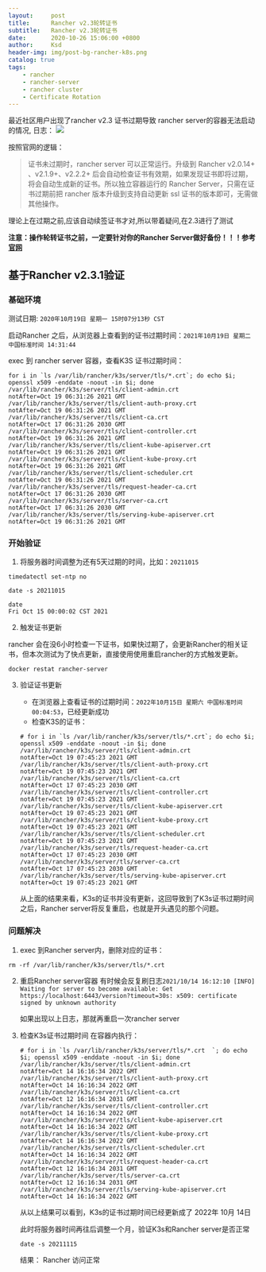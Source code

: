 ```yaml
---
layout:     post
title:      Rancher v2.3轮转证书
subtitle:   Rancher v2.3轮转证书
date:       2020-10-26 15:06:00 +0800
author:     Ksd
header-img: img/post-bg-rancher-k8s.png
catalog: true
tags:
    - rancher
    - rancher-server
    - rancher cluster
    - Certificate Rotation
---
```


最近社区用户出现了rancher v2.3 证书过期导致 rancher server的容器无法启动的情况,
日志：
![](https://tva1.sinaimg.cn/large/007S8ZIlgy1gjunm8pym1j30t403amxq.jpg)

按照官网的逻辑：
> 证书未过期时，rancher server 可以正常运行。升级到 Rancher v2.0.14+ 、v2.1.9+、v2.2.2+ 后会自动检查证书有效期，如果发现证书即将过期，将会自动生成新的证书。所以独立容器运行的 Rancher Server，只需在证书过期前把 rancher 版本升级到支持自动更新 ssl 证书的版本即可，无需做其他操作。

理论上在过期之前,应该自动续签证书才对,所以带着疑问,在2.3进行了测试

**注意：操作轮转证书之前，一定要针对你的Rancher Server做好备份！！！参考[官网](https://docs.rancher.cn/docs/rancher2/backups/backups/_index)**

## 基于Rancher v2.3.1验证

### 基础环境

测试日期: `2020年10月19日 星期一 15时07分13秒 CST`

启动Rancher 之后，从浏览器上查看到的证书过期时间：`2021年10月19日 星期二 中国标准时间 14:31:44`

exec 到 rancher server 容器，查看K3S 证书过期时间：
```
for i in `ls /var/lib/rancher/k3s/server/tls/*.crt`; do echo $i; openssl x509 -enddate -noout -in $i; done
/var/lib/rancher/k3s/server/tls/client-admin.crt
notAfter=Oct 19 06:31:26 2021 GMT
/var/lib/rancher/k3s/server/tls/client-auth-proxy.crt
notAfter=Oct 19 06:31:26 2021 GMT
/var/lib/rancher/k3s/server/tls/client-ca.crt
notAfter=Oct 17 06:31:26 2030 GMT
/var/lib/rancher/k3s/server/tls/client-controller.crt
notAfter=Oct 19 06:31:26 2021 GMT
/var/lib/rancher/k3s/server/tls/client-kube-apiserver.crt
notAfter=Oct 19 06:31:26 2021 GMT
/var/lib/rancher/k3s/server/tls/client-kube-proxy.crt
notAfter=Oct 19 06:31:26 2021 GMT
/var/lib/rancher/k3s/server/tls/client-scheduler.crt
notAfter=Oct 19 06:31:26 2021 GMT
/var/lib/rancher/k3s/server/tls/request-header-ca.crt
notAfter=Oct 17 06:31:26 2030 GMT
/var/lib/rancher/k3s/server/tls/server-ca.crt
notAfter=Oct 17 06:31:26 2030 GMT
/var/lib/rancher/k3s/server/tls/serving-kube-apiserver.crt
notAfter=Oct 19 06:31:26 2021 GMT
```

### 开始验证

1. 将服务器时间调整为还有5天过期的时间，比如：`20211015`
```
timedatectl set-ntp no

date -s 20211015

date
Fri Oct 15 00:00:02 CST 2021
```

2. 触发证书更新

rancher 会在没6小时检查一下证书，如果快过期了，会更新Rancher的相关证书，但本次测试为了快点更新，直接使用使用重启rancher的方式触发更新。
```
docker restat rancher-server
```

3. 验证证书更新

    - 在浏览器上查看证书的过期时间：`2022年10月15日 星期六 中国标准时间 00:04:53`，已经更新成功
    - 检查K3S的证书：
    
    ```
    # for i in `ls /var/lib/rancher/k3s/server/tls/*.crt`; do echo $i; openssl x509 -enddate -noout -in $i; done
    /var/lib/rancher/k3s/server/tls/client-admin.crt
    notAfter=Oct 19 07:45:23 2021 GMT
    /var/lib/rancher/k3s/server/tls/client-auth-proxy.crt
    notAfter=Oct 19 07:45:23 2021 GMT
    /var/lib/rancher/k3s/server/tls/client-ca.crt
    notAfter=Oct 17 07:45:23 2030 GMT
    /var/lib/rancher/k3s/server/tls/client-controller.crt
    notAfter=Oct 19 07:45:23 2021 GMT
    /var/lib/rancher/k3s/server/tls/client-kube-apiserver.crt
    notAfter=Oct 19 07:45:23 2021 GMT
    /var/lib/rancher/k3s/server/tls/client-kube-proxy.crt
    notAfter=Oct 19 07:45:23 2021 GMT
    /var/lib/rancher/k3s/server/tls/client-scheduler.crt
    notAfter=Oct 19 07:45:23 2021 GMT
    /var/lib/rancher/k3s/server/tls/request-header-ca.crt
    notAfter=Oct 17 07:45:23 2030 GMT
    /var/lib/rancher/k3s/server/tls/server-ca.crt
    notAfter=Oct 17 07:45:23 2030 GMT
    /var/lib/rancher/k3s/server/tls/serving-kube-apiserver.crt
    notAfter=Oct 19 07:45:23 2021 GMT
    ```
    从上面的结果来看，K3s的证书并没有更新，这回导致到了K3s证书过期时间之后，Rancher server将反复重启，也就是开头遇见的那个问题。
    
### 问题解决

1. exec 到Rancher server内，删除对应的证书：
```
rm -rf /var/lib/rancher/k3s/server/tls/*.crt 
```

2. 重启Rancher server容器
    有时候会反复刷日志`2021/10/14 16:12:10 [INFO] Waiting for server to become available: Get https://localhost:6443/version?timeout=30s: x509: certificate signed by unknown authority`

    如果出现以上日志，那就再重启一次rancher server

3. 检查K3s证书过期时间
    在容器内执行：
    ```
    # for i in `ls /var/lib/rancher/k3s/server/tls/*.crt  `; do echo $i; openssl x509 -enddate -noout -in $i; done
    /var/lib/rancher/k3s/server/tls/client-admin.crt
    notAfter=Oct 14 16:16:34 2022 GMT
    /var/lib/rancher/k3s/server/tls/client-auth-proxy.crt
    notAfter=Oct 14 16:16:34 2022 GMT
    /var/lib/rancher/k3s/server/tls/client-ca.crt
    notAfter=Oct 12 16:16:34 2031 GMT
    /var/lib/rancher/k3s/server/tls/client-controller.crt
    notAfter=Oct 14 16:16:34 2022 GMT
    /var/lib/rancher/k3s/server/tls/client-kube-apiserver.crt
    notAfter=Oct 14 16:16:34 2022 GMT
    /var/lib/rancher/k3s/server/tls/client-kube-proxy.crt
    notAfter=Oct 14 16:16:34 2022 GMT
    /var/lib/rancher/k3s/server/tls/client-scheduler.crt
    notAfter=Oct 14 16:16:34 2022 GMT
    /var/lib/rancher/k3s/server/tls/request-header-ca.crt
    notAfter=Oct 12 16:16:34 2031 GMT
    /var/lib/rancher/k3s/server/tls/server-ca.crt
    notAfter=Oct 12 16:16:34 2031 GMT
    /var/lib/rancher/k3s/server/tls/serving-kube-apiserver.crt
    notAfter=Oct 14 16:16:34 2022 GMT
    ```
    
    从以上结果可以看到，K3s的证书过期时间已经更新成了 2022年 10月 14日
    
    此时将服务器时间再往后调整一个月，验证K3s和Rancher server是否正常
    ```
    date -s 20211115
    ```
    
    结果：
    Rancher 访问正常
